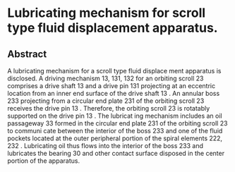 # Lubricating mechanism for scroll type fluid displacement apparatus.

## Abstract
A lubricating mechanism for a scroll type fluid displace ment apparatus is disclosed. A driving mechanism 13, 131, 132 for an orbiting scroll 23 comprises a drive shaft 13 and a drive pin 131 projecting at an eccentric location from an inner end surface of the drive shaft 13 . An annular boss 233 projecting from a circular end plate 231 of the orbiting scroll 23 receives the drive pin 13 . Therefore, the orbiting scroll 23 is rotatably supported on the drive pin 13 . The lubricat ing mechanism includes an oil passageway 33 formed in the circular end plate 231 of the orbiting scroll 23 to communi cate between the interior of the boss 233 and one of the fluid pockets located at the outer peripheral portion of the spiral elements 222, 232 . Lubricating oil thus flows into the interior of the boss 233 and lubricates the bearing 30 and other contact surface disposed in the center portion of the apparatus.